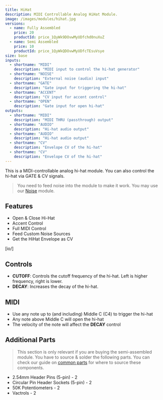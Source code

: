 ```yaml
---
title: HiHat
description: MIDI Controllable Analog HiHat Module.
image: /images/modules/hihat.jpg
versions:
  - name: Fully Assembled
    price: 20
    productId: price_1QyWk9DOvwMyUDfchd0nuXuZ
  - name: Semi Assembled
    price: 10
    productId: price_1QyWkQDOvwMyUDfcTEsuVsye
size: base
inputs:
  - shortname: "MIDI"
    description: "MIDI input to control the hi-hat generator"
  - shortname: "NOISE"
    description: "External noise (audio) input"
  - shortname: "GATE"
    description: "Gate input for triggering the hi-hat"
  - shortname: "ACCENT"
    description: "CV input for accent control"
  - shortname: "OPEN"
    description: "Gate input for open hi-hat"
outputs:
  - shortname: "MIDI"
    description: "MIDI THRU (passthrough) output"
  - shortname: "AUDIO"
    description: "Hi-hat audio output"
  - shortname: "AUDIO"
    description: "Hi-hat audio output"
  - shortname: "CV"
    description: "Envelope CV of the hi-hat"
  - shortname: "CV"
    description: "Envelope CV of the hi-hat"
---
```


This is a MIDI-controllable analog hi-hat module. You can also control the hi-hat via GATE & CV signals. 

> You need to feed noise into the module to make it work. You may use our [Noise](/modules/noise) module.


## Features

* Open & Close Hi-Hat
* Accent Control
* Full MIDI Control
* Feed Custom Noise Sources
* Get the HiHat Envelope as CV

[io/]

## Controls

* **CUTOFF**: Controls the cutoff frequency of the hi-hat. Left is higher frequency, right is lower.
* **DECAY**: Increases the decay of the hi-hat.

## MIDI

* Use any note up to (and including) Middle C (C4) to trigger the hi-hat
* Any note above Middle C will open the hi-hat
* The velocity of the note will affect the **DECAY** control


## Additional Parts

> This section is only relevant if you are buying the semi-assembled module. You have to source & solder the following parts. You can check our guide on [common parts](/docs/technical-details/common-parts) for where to source these components.

* 2.54mm Header Pins (5-pin) - 2
* Circular Pin Header Sockets (5-pin) - 2
* 50K Potentiometers - 2
* Vactrols - 2
